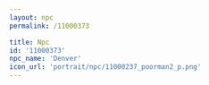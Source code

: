 ```yaml
---
layout: npc
permalink: /11000373

title: Npc
id: '11000373'
npc_name: 'Denver'
icon_url: 'portrait/npc/11000237_poorman2_p.png'
---
```

